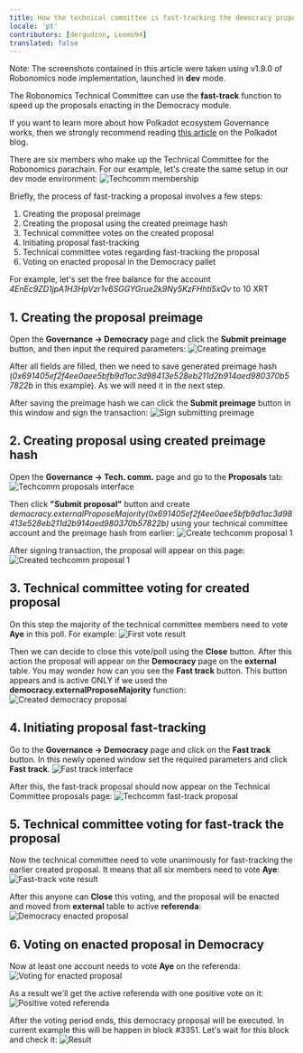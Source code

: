 ```yaml
---
title: How the technical committee is fast-tracking the democracy proposals 
locale: 'pt' 
contributors: [dergudzon, Leemo94]
translated: false
---
```


Note: The screenshots contained in this article were taken using v1.9.0 of Robonomics node implementation, launched in **dev** mode.

The Robonomics Technical Committee can use the **fast-track** function to speed up the proposals enacting in the Democracy module.

If you want to learn more about how Polkadot ecosystem Governance works, then we strongly recommend reading [this article](https://polkadot.network/blog/polkadot-governance/) on the Polkadot blog.

There are six members who make up the Technical Committee for the Robonomics parachain. For our example, let's create the same setup in our dev mode environment:
![Techcomm membership](./images/technical-committee-fast-track/techcomm_membership.png)

Briefly, the process of fast-tracking a proposal involves a few steps:
1. Creating the proposal preimage
2. Creating the proposal using the created preimage hash
3. Technical committee votes on the created proposal
4. Initiating proposal fast-tracking 
5. Technical committee votes regarding fast-tracking the proposal
6. Voting on enacted proposal in the Democracy pallet

For example, let's set the free balance for the account *4EnEc9ZD1jpA1H3HpVzr1v6SGGYGrue2k9Ny5KzFHhti5xQv* to 10 XRT

## 1. Creating the proposal preimage
Open the **Governance -> Democracy** page and click the **Submit preimage** button, and then input the required parameters:
![Creating preimage](./images/technical-committee-fast-track/creating_preimage.png)

After all fields are filled, then we need to save generated preimage hash (*0x691405ef2f4ee0aee5bfb9d1ac3d98413e528eb211d2b914aed980370b57822b* in this example). As we will need it in the next step.

After saving the preimage hash we can click the **Submit preimage** button in this window and sign the transaction:
![Sign submitting preimage](./images/technical-committee-fast-track/sign_submitting_preimage.png)


## 2. Creating proposal using created preimage hash
Open the **Governance -> Tech. comm.** page and go to the **Proposals** tab:
![Techcomm proposals interface](./images/technical-committee-fast-track/techcomm_proposals_interface.png)

Then click **"Submit proposal"** button and create *democracy.externalProposeMajority(0x691405ef2f4ee0aee5bfb9d1ac3d98413e528eb211d2b914aed980370b57822b)* using your technical committee account and the preimage hash from earlier:
![Create techcomm proposal 1](./images/technical-committee-fast-track/create_techcomm_proposal_1.png)

After signing transaction, the proposal will appear on this page:
![Created techcomm proposal 1](./images/technical-committee-fast-track/created_techcomm_proposal_1.png)

## 3. Technical committee voting for created proposal
On this step the majority of the technical committee members need to vote **Aye** in this poll. For example:
![First vote result](./images/technical-committee-fast-track/first_vote_result.png)

Then we can decide to close this vote/poll using the **Close** button. After this action the proposal will appear on the **Democracy** page on the **external** table. You may wonder how can you see the **Fast track** button. This button appears and is active ONLY if we used the **democracy.externalProposeMajority** function:
![Created democracy proposal](./images/technical-committee-fast-track/created_democracy_proposal.png)


## 4. Initiating proposal fast-tracking
Go to the **Governance -> Democracy** page and click on the **Fast track** button. In this newly opened window set the required parameters and click **Fast track**.
![Fast track interface](./images/technical-committee-fast-track/fast_track_interface.png)

After this, the fast-track proposal should now appear on the Technical Committee proposals page:
![Techcomm fast-track proposal](./images/technical-committee-fast-track/techcomm_fasttrack_proposal.png)


## 5. Technical committee voting for fast-track the proposal
Now the technical committee need to vote unanimously for fast-tracking the earlier created proposal. It means that all six members need to vote **Aye**:
![Fast-track vote result](./images/technical-committee-fast-track/fasttrack_vote_result.png)

After this anyone can **Close** this voting, and the proposal will be enacted and moved from **external** table to active **referenda**:
![Democracy enacted proposal](./images/technical-committee-fast-track/democracy_enacted_proposal.png)


## 6. Voting on enacted proposal in Democracy
Now at least one account needs to vote **Aye** on the referenda:
![Voting for enacted proposal](./images/technical-committee-fast-track/voting_for_enacted_proposal.png)

As a result we'll get the active referenda with one positive vote on it:
![Positive voted referenda](./images/technical-committee-fast-track/positive_voted_referenda.png)

After the voting period ends, this democracy proposal will be executed. In current example this will be happen in block #3351. Let's wait for this block and check it:
![Result](./images/technical-committee-fast-track/result.png)
